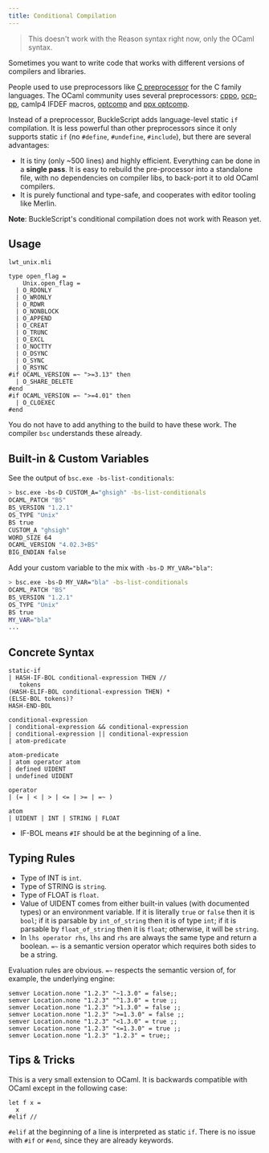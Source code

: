 ```yaml
---
title: Conditional Compilation
---
```


> This doesn't work with the Reason syntax right now, only the OCaml syntax.

Sometimes you want to write code that works with different versions of compilers and libraries.

People used to use preprocessors like [C preprocessor](http://tigcc.ticalc.org/doc/cpp.html) for the C family languages. The OCaml community uses several preprocessors: [cppo](https://github.com/mjambon/cppo), [ocp-pp](https://github.com/OCamlPro/typerex-build/tree/master/tools/ocp-pp), camlp4 IFDEF macros, [optcomp](https://github.com/diml/optcomp) and [ppx optcomp](https://github.com/janestreet/ppx_optcomp).

Instead of a preprocessor, BuckleScript adds language-level static `if` compilation. It is less powerful than other preprocessors since it only supports static `if` (no `#define`, `#undefine`, `#include`), but there are several advantages:

- It is tiny (only ~500 lines) and highly efficient. Everything can be done in a **single pass**. It is easy to rebuild the pre-processor into a standalone file, with no dependencies on compiler libs, to back-port it to old OCaml compilers.
- It is purely functional and type-safe, and cooperates with editor tooling like Merlin.

**Note**: BuckleScript's conditional compilation does not work with Reason yet.

## Usage

`lwt_unix.mli`

```
type open_flag =
    Unix.open_flag =
  | O_RDONLY
  | O_WRONLY
  | O_RDWR
  | O_NONBLOCK
  | O_APPEND
  | O_CREAT
  | O_TRUNC
  | O_EXCL
  | O_NOCTTY
  | O_DSYNC
  | O_SYNC
  | O_RSYNC
#if OCAML_VERSION =~ ">=3.13" then
  | O_SHARE_DELETE
#end
#if OCAML_VERSION =~ ">=4.01" then
  | O_CLOEXEC
#end
```

You do not have to add anything to the build to have these work. The compiler `bsc` understands these already.

## Built-in & Custom Variables

See the output of `bsc.exe -bs-list-conditionals`:

```sh
> bsc.exe -bs-D CUSTOM_A="ghsigh" -bs-list-conditionals
OCAML_PATCH "BS"
BS_VERSION "1.2.1"
OS_TYPE "Unix"
BS true
CUSTOM_A "ghsigh"
WORD_SIZE 64
OCAML_VERSION "4.02.3+BS"
BIG_ENDIAN false
```

Add your custom variable to the mix with `-bs-D MY_VAR="bla"`:

```sh
> bsc.exe -bs-D MY_VAR="bla" -bs-list-conditionals
OCAML_PATCH "BS"
BS_VERSION "1.2.1"
OS_TYPE "Unix"
BS true
MY_VAR="bla"
...
```

## Concrete Syntax

```
static-if
| HASH-IF-BOL conditional-expression THEN //
   tokens
(HASH-ELIF-BOL conditional-expression THEN) *
(ELSE-BOL tokens)?
HASH-END-BOL

conditional-expression
| conditional-expression && conditional-expression
| conditional-expression || conditional-expression
| atom-predicate

atom-predicate
| atom operator atom
| defined UIDENT
| undefined UIDENT

operator
| (= | < | > | <= | >= | =~ )

atom
| UIDENT | INT | STRING | FLOAT
```

- IF-BOL means `#IF` should be at the beginning of a line.

## Typing Rules

- Type of INT is `int`.
- Type of STRING is `string`.
- Type of FLOAT is `float`.
- Value of UIDENT comes from either built-in values (with documented types) or an environment variable. If it is literally `true` or `false` then it is `bool`; if it is parsable by `int_of_string` then it is of type `int`; if it is parsable by `float_of_string` then it is `float`; otherwise, it will be `string`.
- In `lhs operator rhs`, `lhs` and `rhs` are always the same type and return a boolean. `=~` is a semantic version operator which requires both sides to be a string.

Evaluation rules are obvious. `=~` respects the semantic version of, for example, the underlying engine:

```
semver Location.none "1.2.3" "~1.3.0" = false;;
semver Location.none "1.2.3" "^1.3.0" = true ;;
semver Location.none "1.2.3" ">1.3.0" = false ;;
semver Location.none "1.2.3" ">=1.3.0" = false ;;
semver Location.none "1.2.3" "<1.3.0" = true ;;
semver Location.none "1.2.3" "<=1.3.0" = true ;;
semver Location.none "1.2.3" "1.2.3" = true;;
```

## Tips & Tricks

This is a very small extension to OCaml. It is backwards compatible with OCaml except in the following case:

```
let f x =
  x
#elif //
```

`#elif` at the beginning of a line is interpreted as static `if`. There is no issue with `#if` or `#end`, since they are already keywords.
